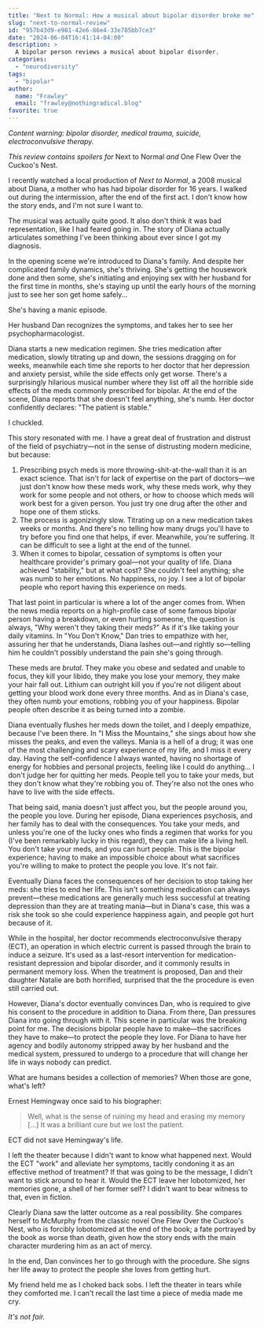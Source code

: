 ```yaml
---
title: "Next to Normal: How a musical about bipolar disorder broke me"
slug: "next-to-normal-review"
id: "957b43d9-e981-42e6-86e4-33e785bb7ce3"
date: "2024-06-04T16:41:14-04:00"
description: >
  A bipolar person reviews a musical about bipolar disorder.
categories:
  - "neurodiversity"
tags:
  - "bipolar"
author:
  name: "Frawley"
  email: "frawley@nothingradical.blog"
favorite: true
---
```


*Content warning: bipolar disorder, medical trauma, suicide, electroconvulsive
therapy.*

*This review contains spoilers for* Next to Normal *and* One Flew Over the
Cuckoo's Nest.

I recently watched a local production of *Next to Normal*, a 2008 musical about
Diana, a mother who has had bipolar disorder for 16 years. I walked out during
the intermission, after the end of the first act. I don't know how the story
ends, and I'm not sure I want to.

The musical was actually quite good. It also don't think it was bad
representation, like I had feared going in. The story of Diana actually
articulates something I've been thinking about ever since I got my diagnosis.

In the opening scene we're introduced to Diana's family. And despite her
complicated family dynamics, she's thriving. She's getting the housework done
and then some, she's initiating and enjoying sex with her husband for the first
time in months, she's staying up until the early hours of the morning just to
see her son get home safely…

She's having a manic episode.

Her husband Dan recognizes the symptoms, and takes her to see her
psychopharmacologist.

Diana starts a new medication regimen. She tries medication after medication,
slowly titrating up and down, the sessions dragging on for weeks, meanwhile each
time she reports to her doctor that her depression and anxiety persist, while
the side effects only get worse. There's a surprisingly hilarious musical number
where they list off all the horrible side effects of the meds commonly
prescribed for bipolar. At the end of the scene, Diana reports that she doesn't
feel anything, she's numb. Her doctor confidently declares: "The patient is
stable."

I chuckled.

This story resonated with me. I have a great deal of frustration and distrust of
the field of psychiatry—not in the sense of distrusting modern medicine, but
because:

1. Prescribing psych meds is more throwing-shit-at-the-wall than it is an exact
   science. That isn't for lack of expertise on the part of doctors—we just
   don't know how these meds work, why these meds work, why they work for some
   people and not others, or how to choose which meds will work best for a given
   person. You just try one drug after the other and hope one of them sticks.
2. The process is agonizingly slow. Titrating up on a new medication takes weeks
   or months. And there's no telling how many drugs you'll have to try before
   you find one that helps, if ever. Meanwhile, you're suffering. It can be
   difficult to see a light at the end of the tunnel.
3. When it comes to bipolar, cessation of symptoms is often your healthcare
   provider's primary goal—not your quality of life. Diana achieved "stability,"
   but at what cost? She couldn't feel anything; she was numb to her emotions.
   No happiness, no joy. I see a lot of bipolar people who report having this
   experience on meds.

That last point in particular is where a lot of the anger comes from. When the
news media reports on a high-profile case of some famous bipolar person having a
breakdown, or even hurting someone, the question is always, "Why weren't they
taking their meds?" As if it's like taking your daily vitamins. In "You Don't
Know," Dan tries to empathize with her, assuring her that he understands, Diana
lashes out—and rightly so—telling him he couldn't possibly understand the pain
she's going through.

These meds are *brutal*. They make you obese and sedated and unable to focus,
they kill your libido, they make you lose your memory, they make your hair fall
out. Lithium can outright kill you if you're not diligent about getting your
blood work done every three months. And as in Diana's case, they often numb your
emotions, robbing you of your happiness. Bipolar people often describe it as
being turned into a zombie.

Diana eventually flushes her meds down the toilet, and I deeply empathize,
because I've been there. In "I Miss the Mountains," she sings about how she
misses the peaks, and even the valleys. Mania is a hell of a drug; it was one of
the most challenging and scary experience of my life, and I miss it every day.
Having the self-confidence I always wanted, having no shortage of energy for
hobbies and personal projects, feeling like I could do anything… I don't judge
her for quitting her meds. People tell you to take your meds, but they don't
know what they're robbing you of. They're also not the ones who have to live
with the side effects.

That being said, mania doesn't just affect you, but the people around you, the
people you love. During her episode, Diana experiences psychosis, and her family
has to deal with the consequences. You take your meds, and unless you're one of
the lucky ones who finds a regimen that works for you (I've been remarkably
lucky in this regard), they can make life a living hell. You don't take your
meds, and you can hurt people. This is the bipolar experience; having to make an
impossible choice about what sacrifices you're willing to make to protect the
people you love. It's not fair.

Eventually Diana faces the consequences of her decision to stop taking her meds:
she tries to end her life. This isn't something medication can always
prevent—these medications are generally much less successful at treating
depression than they are at treating mania—but in Diana's case, this was a risk
she took so she could experience happiness again, and people got hurt because of
it.

While in the hospital, her doctor recommends electroconvulsive therapy (ECT), an
operation in which electric current is passed through the brain to induce a
seizure. It's used as a last-resort intervention for medication-resistant
depression and bipolar disorder, and it commonly results in permanent memory
loss. When the treatment is proposed, Dan and their daughter Natalie are both
horrified, surprised that the the procedure is even still carried out.

However, Diana's doctor eventually convinces Dan, who is required to give his
consent to the procedure in addition to Diana. From there, Dan pressures Diana
into going through with it. This scene in particular was the breaking point for
me. The decisions bipolar people have to make—the sacrifices they have to
make—to protect the people they love. For Diana to have her agency and bodily
autonomy stripped away by her husband and the medical system, pressured to
undergo to a procedure that will change her life in ways nobody can predict.

What are humans besides a collection of memories? When those are gone, what's
left?

Ernest Hemingway once said to his biographer:

> Well, what is the sense of ruining my head and erasing my memory […] It was a
> brilliant cure but we lost the patient.

ECT did not save Hemingway's life.

I left the theater because I didn't want to know what happened next. Would the
ECT "work" and alleviate her symptoms, tacitly condoning it as an effective
method of treatment? If that was going to be the message, I didn't want to stick
around to hear it. Would the ECT leave her lobotomized, her memories gone, a
shell of her former self? I didn't want to bear witness to that, even in
fiction.

Clearly Diana saw the latter outcome as a real possibility. She compares herself
to McMurphy from the classic novel One Flew Over the Cuckoo's Nest, who is
forcibly lobotomized at the end of the book; a fate portrayed by the book as
worse than death, given how the story ends with the main character murdering him
as an act of mercy.

In the end, Dan convinces her to go through with the procedure. She signs her
life away to protect the people she loves from getting hurt.

My friend held me as I choked back sobs. I left the theater in tears while they
comforted me. I can't recall the last time a piece of media made me cry.

*It's not fair.*
